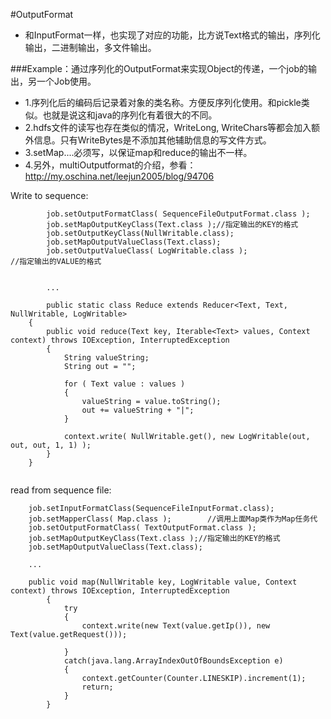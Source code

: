 #OutputFormat
- 和InputFormat一样，也实现了对应的功能，比方说Text格式的输出，序列化输出，二进制输出，多文件输出。

###Example：通过序列化的OutputFormat来实现Object的传递，一个job的输出，另一个Job使用。
- 1.序列化后的编码后记录着对象的类名称。方便反序列化使用。和pickle类似。也就是说这和java的序列化有着很大的不同。
- 2.hdfs文件的读写也存在类似的情况，WriteLong, WriteChars等都会加入额外信息。只有WriteBytes是不添加其他辅助信息的写文件方式。
- 3.setMap....必须写，以保证map和reduce的输出不一样。
- 4.另外，multiOutputformat的介绍，参看：http://my.oschina.net/leejun2005/blog/94706

Write to sequence:
```
		job.setOutputFormatClass( SequenceFileOutputFormat.class );
		job.setMapOutputKeyClass(Text.class );//指定输出的KEY的格式
		job.setOutputKeyClass(NullWritable.class);
		job.setMapOutputValueClass(Text.class);
		job.setOutputValueClass( LogWritable.class );							//指定输出的VALUE的格式
		
		
		...
		
		public static class Reduce extends Reducer<Text, Text, NullWritable, LogWritable>
	{
		public void reduce(Text key, Iterable<Text> values, Context context) throws IOException, InterruptedException
		{
			String valueString;
			String out = "";
			
			for ( Text value : values )
			{
				valueString = value.toString();
				out += valueString + "|";
			}
			
			context.write( NullWritable.get(), new LogWritable(out, out, out, 1, 1) );
		}
	}
		
```

read from sequence file:

```
    job.setInputFormatClass(SequenceFileInputFormat.class);
    job.setMapperClass( Map.class );		//调用上面Map类作为Map任务代
    job.setOutputFormatClass( TextOutputFormat.class );
    job.setMapOutputKeyClass(Text.class );//指定输出的KEY的格式
    job.setMapOutputValueClass(Text.class);
    
    ...
    
    public void map(NullWritable key, LogWritable value, Context context) throws IOException, InterruptedException
		{
			try
			{
				context.write(new Text(value.getIp()), new Text(value.getRequest()));
						
			}
			catch(java.lang.ArrayIndexOutOfBoundsException e)
			{
				context.getCounter(Counter.LINESKIP).increment(1);
				return;
			}
		}
```



